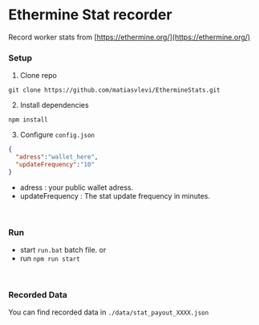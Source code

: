 # Ethermine Stat recorder
Record worker stats from [https://ethermine.org/](https://ethermine.org/)

### Setup

1. Clone repo
```
git clone https://github.com/matiasvlevi/EthermineStats.git
```
2. Install dependencies
```
npm install
```
3. Configure `config.json`
```json
{
  "adress":"wallet_here",
  "updateFrequency":"10"
}
```
* adress : your public wallet adress.
* updateFrequency : The stat update frequency in minutes.

<br/>

### Run 
* start `run.bat` batch file.
or 
* run `npm run start`

<br/>

### Recorded Data

You can find recorded data in `./data/stat_payout_XXXX.json`
